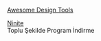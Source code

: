 <p>
<a href="https://github.com/LisaDziuba/Awesome-Design-Tools">Awesome Design Tools</a>
</p>
<p>
<a href="https://ninite.com/">Ninite</a>
<br>Toplu Şekilde Program İndirme  
</p>
